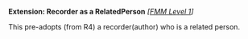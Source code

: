**Extension: Recorder as a RelatedPerson**  *[[FMM Level 1](guidance.html)]*

This pre-adopts (from R4) a recorder(author) who is a related person.

